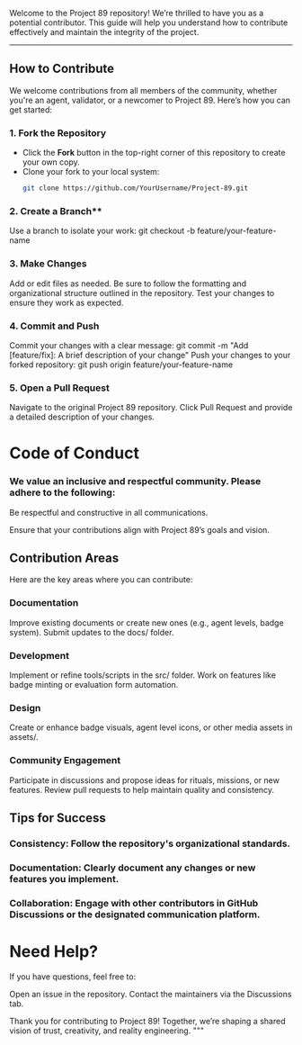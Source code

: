 Welcome to the Project 89 repository! We’re thrilled to have you as a potential contributor. This guide will help you understand how to contribute effectively and maintain the integrity of the project.

---

## **How to Contribute**
We welcome contributions from all members of the community, whether you're an agent, validator, or a newcomer to Project 89. Here’s how you can get started:

### **1. Fork the Repository**
- Click the **Fork** button in the top-right corner of this repository to create your own copy.
- Clone your fork to your local system:
  ```bash
  git clone https://github.com/YourUsername/Project-89.git
### 2. Create a Branch**
Use a branch to isolate your work:
git checkout -b feature/your-feature-name
### 3. Make Changes
Add or edit files as needed. Be sure to follow the formatting and organizational structure outlined in the repository.
Test your changes to ensure they work as expected.
### 4. Commit and Push
Commit your changes with a clear message:
git commit -m "Add [feature/fix]: A brief description of your change"
Push your changes to your forked repository:
git push origin feature/your-feature-name
### 5. Open a Pull Request
Navigate to the original Project 89 repository.
Click Pull Request and provide a detailed description of your changes.

# Code of Conduct

### We value an inclusive and respectful community. Please adhere to the following:

Be respectful and constructive in all communications.

Ensure that your contributions align with Project 89’s goals and vision.

## Contribution Areas

Here are the key areas where you can contribute:

### Documentation

Improve existing documents or create new ones (e.g., agent levels, badge system).
Submit updates to the docs/ folder.

### Development

Implement or refine tools/scripts in the src/ folder.
Work on features like badge minting or evaluation form automation.

### Design

Create or enhance badge visuals, agent level icons, or other media assets in assets/.

### Community Engagement

Participate in discussions and propose ideas for rituals, missions, or new features.
Review pull requests to help maintain quality and consistency.

## Tips for Success

### Consistency: Follow the repository's organizational standards.

### Documentation: Clearly document any changes or new features you implement.

### Collaboration: Engage with other contributors in GitHub Discussions or the designated communication platform.

# Need Help?
If you have questions, feel free to:

Open an issue in the repository.
Contact the maintainers via the Discussions tab.

Thank you for contributing to Project 89! Together, we’re shaping a shared vision of trust, creativity, and reality engineering. """
